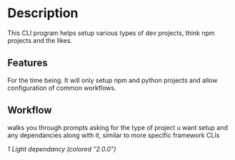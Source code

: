 # Description

This CLI program helps setup various types of dev projects, think
npm projects and the likes.

## Features

For the time being. It will only setup npm and python projects and allow configuration of common workflows.

## Workflow

walks you through prompts asking for the type of project u want setup and any dependancies along with it,
similar to more specific framework CLIs

_1 Light dependancy (colored "2.0.0")_
